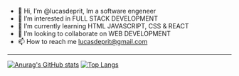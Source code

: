 - 👋 Hi, I’m @lucasdeprit, Im a software engeneer
- 👀 I’m interested in FULL STACK DEVELOPMENT
- 🌱 I’m currently learning HTML JAVASCRIPT, CSS & REACT
- :see_no_evil: I’m looking to collaborate on WEB DEVELOPMENT 
- 📫 How to reach me lucasdeprit@gmail.com

---

[![Anurag's GitHub stats](https://github-readme-stats.vercel.app/api?username=lucasdeprit&show_icons=true&theme=gruvbox&count_private=true&hide=stars,contribs,prs)](https://github.com/anuraghazra/github-readme-stats)
[![Top Langs](https://github-readme-stats.vercel.app/api/top-langs/?username=lucasdeprit&show_icons=true&theme=gruvbox&layout=compact)](https://github.com/anuraghazra/github-readme-stats)

<!---
lucasdeprit/lucasdeprit is a ✨ special ✨ repository because its `README.md` (this file) appears on your GitHub profile.
You can click the Preview link to take a look at your changes.
--->
